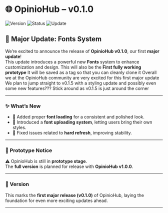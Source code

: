 # 🌐 OpinioHub – v0.1.0

![Version](https://img.shields.io/badge/version-0.1.0-blue.svg)
![Status](https://img.shields.io/badge/status-prototype-orange.svg)
![Update](https://img.shields.io/badge/Update%20type-Major-success.svg)
## 🚀 Major Update: Fonts System



We’re excited to announce the release of **OpinioHub v0.1.0**, our first **major update**!  
This update introduces a powerful new **Fonts** system to enhance customization and design.
This will also be the **First fully working prototype**
It will be saved as a tag so that you can cleanly clone it
Overall we at the OpinioHub community are very excited for this first major update
We plan to jump straight to v0.1.5 with a styling update and possibly even some new features???
Stick around as v0.1.5  is just around the corner

---

### ✨ What’s New
- 🎨 Added proper **font loading** for a consistent and polished look.  
- 📝 Introduced a **font uploading system**, letting users bring their own styles.  
- 🔧 Fixed issues related to **hard refresh**, improving stability.  

---

### 🧪 Prototype Notice
⚠️ OpinioHub is still in **prototype stage**.  
The **full version** is planned for release with **OpinioHub v1.0.0**.  

---

### 📌 Version
This marks the **first major release (v0.1.0)** of OpinioHub, laying the foundation for even more exciting updates ahead.  

---

